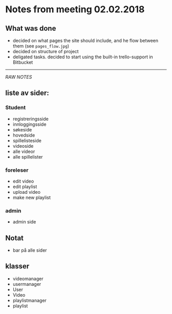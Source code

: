 # Notes from meeting 02.02.2018

## What was done

* decided on what pages the site should include, and he flow between them (see `pages_flow.jpg`)
* decided on structure of project
* deligated tasks. decided to start using the built-in trello-support in Bitbucket

---

*RAW NOTES*

## liste av sider:

### Student

* registreringsside
* innloggingsside
* søkeside
* hovedside
* spillelisteside
* videoside
* alle videor
* alle spillelister

### foreleser

* edit video
* edit playlist
* upload video
* make new playlist

### admin

* admin side

## Notat

* bar på alle sider


## klasser

* videomanager
* usermanager
* User
* Video
* playlistmanager
* playlist
